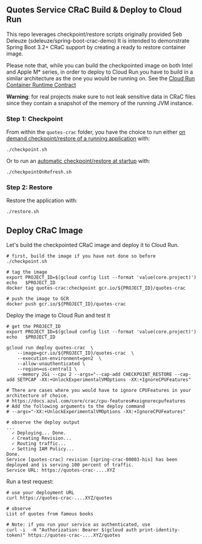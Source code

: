 ## Quotes Service CRaC Build & Deploy to Cloud Run

This repo leverages checkpoint/restore scripts originally provided Seb Deleuze (sdeleuze/spring-boot-crac-demo)
It is intended to demonstrate Spring Boot 3.2+ CRaC support by creating a ready to restore container image.

Please note that, while you can build the checkpointed image on both Intel and Apple M* series, in order to deploy to Cloud Run you have to build in a similar architecture as the one you would be running on. See the [Cloud Run Container Runtime Contract](https://cloud.google.com/run/docs/container-contract)

**Warning**: for real projects make sure to not leak sensitive data in CRaC files since they contain a snapshot of the memory of the running JVM instance. 

### Step 1: Checkpoint

From within the `quotes-crac` folder, you have the choice to run either [on demand checkpoint/restore of a running application](https://docs.spring.io/spring-framework/reference/6.1/integration/checkpoint-restore.html#_on_demand_checkpointrestore_of_a_running_application) with:
```
./checkpoint.sh
```

Or to run an [automatic checkpoint/restore at startup](https://docs.spring.io/spring-framework/reference/6.1/integration/checkpoint-restore.html#_on_demand_checkpointrestore_of_a_running_application) with:
```
./checkpointOnRefresh.sh
```

### Step 2: Restore
Restore the application with:
```
./restore.sh
```

## Deploy CRaC Image
Let's build the checkpointed CRaC image and deploy it to Cloud Run.
```shell
# first, build the image if you have not done so before
./checkpoint.sh

# tag the image
export PROJECT_ID=$(gcloud config list --format 'value(core.project)')
echo   $PROJECT_ID
docker tag quotes-crac:checkpoint gcr.io/${PROJECT_ID}/quotes-crac

# push the image to GCR
docker push gcr.io/${PROJECT_ID}/quotes-crac
```

Deploy the image to Cloud Run and test it
```shell
# get the PROJECT_ID
export PROJECT_ID=$(gcloud config list --format 'value(core.project)')
echo   $PROJECT_ID

gcloud run deploy quotes-crac  \
    --image=gcr.io/${PROJECT_ID}/quotes-crac  \
    --execution-environment=gen2  \
    --allow-unauthenticated \
    --region=us-central1 \
    --memory 2Gi --cpu 2 --args="--cap-add CHECKPOINT_RESTORE --cap-add SETPCAP -XX:+UnlockExperimentalVMOptions -XX:+IgnoreCPUFeatures"

# There are cases where you would have to ignore CPUFeatures in your architecture of choice.
# https://docs.azul.com/core/crac/cpu-features#xxignorecpufeatures
# Add the following arguments to the deploy command
# --args="-XX:+UnlockExperimentalVMOptions -XX:+IgnoreCPUFeatures"

# observe the deploy output
...
  ✓ Deploying... Done.                                                                                                                                
  ✓ Creating Revision...                                                                                                                            
  ✓ Routing traffic...                                                                                                                              
  ✓ Setting IAM Policy...                                                                                                                           
Done.                                                                                                                                               
Service [quotes-crac] revision [spring-crac-00003-his] has been deployed and is serving 100 percent of traffic.
Service URL: https://quotes-crac-....XYZ   
```

Run a test request:
```shell
# use your deployment URL
curl https://quotes-crac-....XYZ/quotes

# observe
List of quotes from famous books

# Note: if you run your service as authenticated, use 
curl -i  -H "Authorization: Bearer $(gcloud auth print-identity-token)" https://quotes-crac-....XYZ/quotes
```

